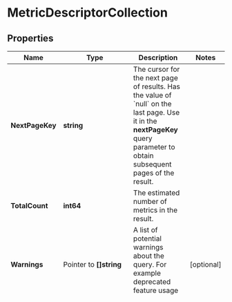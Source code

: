 # MetricDescriptorCollection

## Properties

Name | Type | Description | Notes
------------ | ------------- | ------------- | -------------
**NextPageKey** | **string** | The cursor for the next page of results. Has the value of &#x60;null&#x60; on the last page.   Use it in the **nextPageKey** query parameter to obtain subsequent pages of the result. | 
**TotalCount** | **int64** | The estimated number of metrics in the result. | 
**Warnings** | Pointer to **[]string** | A list of potential warnings about the query. For example deprecated feature usage etc. | [optional] 
**Metrics** | Pointer to [**[]MetricDescriptor**](MetricDescriptor.md) | A list of metric along with their descriptors | [optional] 

## Methods

### NewMetricDescriptorCollection

`func NewMetricDescriptorCollection(nextPageKey string, totalCount int64, ) *MetricDescriptorCollection`

NewMetricDescriptorCollection instantiates a new MetricDescriptorCollection object
This constructor will assign default values to properties that have it defined,
and makes sure properties required by API are set, but the set of arguments
will change when the set of required properties is changed

### NewMetricDescriptorCollectionWithDefaults

`func NewMetricDescriptorCollectionWithDefaults() *MetricDescriptorCollection`

NewMetricDescriptorCollectionWithDefaults instantiates a new MetricDescriptorCollection object
This constructor will only assign default values to properties that have it defined,
but it doesn't guarantee that properties required by API are set

### GetNextPageKey

`func (o *MetricDescriptorCollection) GetNextPageKey() string`

GetNextPageKey returns the NextPageKey field if non-nil, zero value otherwise.

### GetNextPageKeyOk

`func (o *MetricDescriptorCollection) GetNextPageKeyOk() (*string, bool)`

GetNextPageKeyOk returns a tuple with the NextPageKey field if it's non-nil, zero value otherwise
and a boolean to check if the value has been set.

### SetNextPageKey

`func (o *MetricDescriptorCollection) SetNextPageKey(v string)`

SetNextPageKey sets NextPageKey field to given value.


### GetTotalCount

`func (o *MetricDescriptorCollection) GetTotalCount() int64`

GetTotalCount returns the TotalCount field if non-nil, zero value otherwise.

### GetTotalCountOk

`func (o *MetricDescriptorCollection) GetTotalCountOk() (*int64, bool)`

GetTotalCountOk returns a tuple with the TotalCount field if it's non-nil, zero value otherwise
and a boolean to check if the value has been set.

### SetTotalCount

`func (o *MetricDescriptorCollection) SetTotalCount(v int64)`

SetTotalCount sets TotalCount field to given value.


### GetWarnings

`func (o *MetricDescriptorCollection) GetWarnings() []string`

GetWarnings returns the Warnings field if non-nil, zero value otherwise.

### GetWarningsOk

`func (o *MetricDescriptorCollection) GetWarningsOk() (*[]string, bool)`

GetWarningsOk returns a tuple with the Warnings field if it's non-nil, zero value otherwise
and a boolean to check if the value has been set.

### SetWarnings

`func (o *MetricDescriptorCollection) SetWarnings(v []string)`

SetWarnings sets Warnings field to given value.

### HasWarnings

`func (o *MetricDescriptorCollection) HasWarnings() bool`

HasWarnings returns a boolean if a field has been set.

### GetMetrics

`func (o *MetricDescriptorCollection) GetMetrics() []MetricDescriptor`

GetMetrics returns the Metrics field if non-nil, zero value otherwise.

### GetMetricsOk

`func (o *MetricDescriptorCollection) GetMetricsOk() (*[]MetricDescriptor, bool)`

GetMetricsOk returns a tuple with the Metrics field if it's non-nil, zero value otherwise
and a boolean to check if the value has been set.

### SetMetrics

`func (o *MetricDescriptorCollection) SetMetrics(v []MetricDescriptor)`

SetMetrics sets Metrics field to given value.

### HasMetrics

`func (o *MetricDescriptorCollection) HasMetrics() bool`

HasMetrics returns a boolean if a field has been set.


[[Back to Model list]](../README.md#documentation-for-models) [[Back to API list]](../README.md#documentation-for-api-endpoints) [[Back to README]](../README.md)


